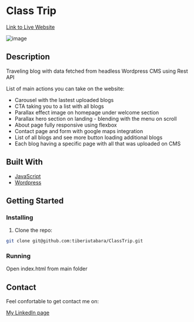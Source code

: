 # Class Trip

[Link to Live Website](https://classtrip.netlify.app/)

![image](https://tiberiutabara.netlify.app/static/media/classtrip.1ff1625bf2fe39e9a5c9.jpg)

## Description

Traveling blog with data fetched from headless Wordpress CMS using Rest API 

List of main actions you can take on the website:
- Carousel with the lastest uploaded blogs
- CTA taking you to a list with all blogs
- Parallax effect image on homepage under welcome section
- Parallax hero section on landing - blending with the menu on scroll
- About page fully responsive using flexbox
- Contact page and form with google maps integration
- List of all blogs and see more button loading additional blogs
- Each blog having a specific page with all that was uploaded on CMS

## Built With

- [JavaScript](https://www.javascript.com/)
- [Wordpress](https://wordpress.com/)

## Getting Started

### Installing

1. Clone the repo:

```bash
git clone git@github.com:tiberiutabara/ClassTrip.git
```

### Running

Open index.html from main folder

## Contact

Feel confortable to get contact me on:

[My LinkedIn page](https://www.linkedin.com/in/tiberiu-tabara-10a7a612a/)
